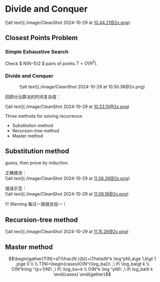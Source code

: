 # Divide and Conquer
![alt text](./image/CleanShot 2024-10-29 at 10.44.21@2x.png)
## Closest Points Problem
### Simple Exhaustive Search
Check $ N(N-1)/2 $ pairs of points.$T = O(N^2)$.
### Divide and Conquer 

<center>
![alt text](./image/CleanShot 2024-10-29 at 10.50.38@2x.png)
</center>

回顾分治算法的时间复杂度：

![alt text](./image/CleanShot 2024-10-29 at 10.53.10@2x.png)

Three methods for solving recurrence:   
- Substitution method
- Recursion-tree method
- Master method

## Substitution method
guess, then prove by induction.

正确猜测：  
![alt text](./image/CleanShot 2024-10-29 at 11.06.39@2x.png)

错误示范：  
![alt text](./image/CleanShot 2024-10-29 at 11.09.18@2x.png)

!!! Warning
    每过一层就会加一！

## Recursion-tree method

![alt text](./image/CleanShot 2024-10-29 at 11.15.26@2x.png)

## Master method

$$\begin{gather}T(N)=aT(\frac{N }{b})+\Theta(N^k \log^pN),a\ge 1,b\gt 1 ,p\ge 0 \\
\\
T(N)=\begin{cases}O(N^{\log_ba})\ ,\ if\ \log_ba\gt k \\ O(N^k\log ^{p+1}N)\ ,\ if\ \log_ba=k \\  O(N^k \log ^pN)\ ,\ if\ log_ba\lt k
\end{cases}
\end{gather}$$